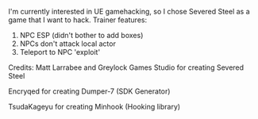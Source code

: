 I'm currently interested in UE gamehacking, so I chose Severed Steel as a game that I want to hack.
Trainer features:
 1. NPC ESP (didn't bother to add boxes)
 2. NPCs don't attack local actor
 3. Teleport to NPC 'exploit'

Credits:
Matt Larrabee and Greylock Games Studio for creating Severed Steel


Encryqed for creating Dumper-7 (SDK Generator)


TsudaKageyu for creating Minhook (Hooking library)
